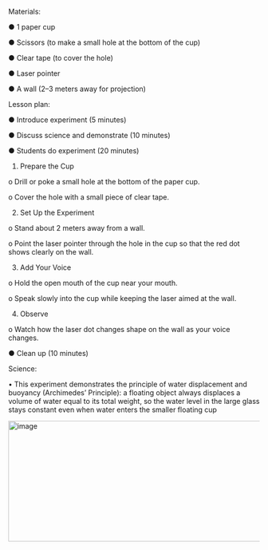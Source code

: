 Materials:

●	1 paper cup

●	Scissors (to make a small hole at the bottom of the cup)

●	Clear tape (to cover the hole)

●	Laser pointer

●	A wall (2–3 meters away for projection)

Lesson plan:

●	Introduce experiment (5 minutes)

●	Discuss science and demonstrate (10 minutes)

●	Students do experiment (20 minutes)

1.	Prepare the Cup

o	Drill or poke a small hole at the bottom of the paper cup.

o	Cover the hole with a small piece of clear tape.

2.	Set Up the Experiment

o	Stand about 2 meters away from a wall.

o	Point the laser pointer through the hole in the cup so that the red dot shows clearly on the wall.

3.	Add Your Voice

o	Hold the open mouth of the cup near your mouth.

o	Speak slowly into the cup while keeping the laser aimed at the wall.

4.	Observe

o	Watch how the laser dot changes shape on the wall as your voice changes.

●	Clean up (10 minutes)

Science:

•	This experiment demonstrates the principle of water displacement and buoyancy (Archimedes’ Principle): a floating object always displaces a volume of water equal to its total weight, so the water level in the large glass stays constant even when water enters the smaller floating cup 

<img width="564" height="242" alt="image" src="https://github.com/user-attachments/assets/7515e327-045d-4e61-a129-d548e82ea739" />


